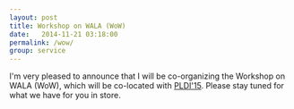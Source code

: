 ```yaml
---
layout: post
title: Workshop on WALA (WoW)
date:   2014-11-21 03:18:00
permalink: /wow/
group: service
---
```


I'm very pleased to announce that I will be co-organizing the Workshop on WALA (WoW), which will be co-located with 
<a href="http://conf.researchr.org/home/pldi2015" target="_blank">PLDI'15</a>. Please stay tuned for what we have for you in store.